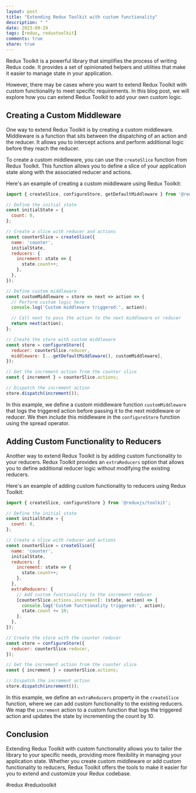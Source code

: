```yaml
---
layout: post
title: "Extending Redux Toolkit with custom functionality"
description: " "
date: 2023-09-29
tags: [redux, reduxtoolkit]
comments: true
share: true
---
```


Redux Toolkit is a powerful library that simplifies the process of writing Redux code. It provides a set of opinionated helpers and utilities that make it easier to manage state in your application.

However, there may be cases where you want to extend Redux Toolkit with custom functionality to meet specific requirements. In this blog post, we will explore how you can extend Redux Toolkit to add your own custom logic.

## Creating a Custom Middleware

One way to extend Redux Toolkit is by creating a custom middleware. Middleware is a function that sits between the dispatching of an action and the reducer. It allows you to intercept actions and perform additional logic before they reach the reducer.

To create a custom middleware, you can use the `createSlice` function from Redux Toolkit. This function allows you to define a slice of your application state along with the associated reducer and actions.

Here's an example of creating a custom middleware using Redux Toolkit:

```javascript
import { createSlice, configureStore, getDefaultMiddleware } from '@reduxjs/toolkit';

// Define the initial state
const initialState = {
  count: 0,
};

// Create a slice with reducer and actions
const counterSlice = createSlice({
  name: 'counter',
  initialState,
  reducers: {
    increment: state => {
      state.count++;
    },
  },
});

// Define custom middleware
const customMiddleware = store => next => action => {
  // Perform custom logic here
  console.log('Custom middleware triggered:', action);

  // Call next to pass the action to the next middleware or reducer
  return next(action);
};

// Create the store with custom middleware
const store = configureStore({
  reducer: counterSlice.reducer,
  middleware: [...getDefaultMiddleware(), customMiddleware],
});

// Get the increment action from the counter slice
const { increment } = counterSlice.actions;

// Dispatch the increment action
store.dispatch(increment());
```

In this example, we define a custom middleware function `customMiddleware` that logs the triggered action before passing it to the next middleware or reducer. We then include this middleware in the `configureStore` function using the spread operator.

## Adding Custom Functionality to Reducers

Another way to extend Redux Toolkit is by adding custom functionality to your reducers. Redux Toolkit provides an `extraReducers` option that allows you to define additional reducer logic without modifying the existing reducers.

Here's an example of adding custom functionality to reducers using Redux Toolkit:

```javascript
import { createSlice, configureStore } from '@reduxjs/toolkit';

// Define the initial state
const initialState = {
  count: 0,
};

// Create a slice with reducer and actions
const counterSlice = createSlice({
  name: 'counter',
  initialState,
  reducers: {
    increment: state => {
      state.count++;
    },
  },
  extraReducers: {
    // Add custom functionality to the increment reducer
    [counterSlice.actions.increment]: (state, action) => {
      console.log('Custom functionality triggered:', action);
      state.count += 10;
    },
  },
});

// Create the store with the counter reducer
const store = configureStore({
  reducer: counterSlice.reducer,
});

// Get the increment action from the counter slice
const { increment } = counterSlice.actions;

// Dispatch the increment action
store.dispatch(increment());
```

In this example, we define an `extraReducers` property in the `createSlice` function, where we can add custom functionality to the existing reducers. We map the `increment` action to a custom function that logs the triggered action and updates the state by incrementing the count by 10.

## Conclusion

Extending Redux Toolkit with custom functionality allows you to tailor the library to your specific needs, providing more flexibility in managing your application state. Whether you create custom middleware or add custom functionality to reducers, Redux Toolkit offers the tools to make it easier for you to extend and customize your Redux codebase.

#redux #reduxtoolkit